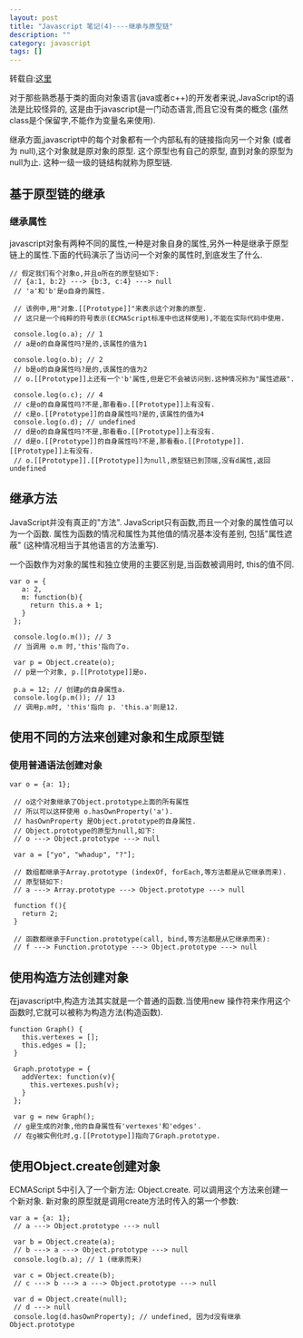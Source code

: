 ```yaml
---
layout: post
title: "Javascript 笔记(4)----继承与原型链"
description: ""
category: javascript
tags: []
---
```


转载自:[这里](https://developer.mozilla.org/zh-CN/docs/JavaScript/Guide/Inheritance_and_the_prototype_chain)

对于那些熟悉基于类的面向对象语言(java或者c++)的开发者来说,JavaScript的语法是比较怪异的, 这是由于javascript是一门动态语言,而且它没有类的概念 (虽然class是个保留字,不能作为变量名来使用).

继承方面,javascript中的每个对象都有一个内部私有的链接指向另一个对象 (或者为 null),这个对象就是原对象的原型. 这个原型也有自己的原型, 直到对象的原型为null为止. 这种一级一级的链结构就称为原型链.

## 基于原型链的继承

### 继承属性

javascript对象有两种不同的属性,一种是对象自身的属性,另外一种是继承于原型链上的属性.下面的代码演示了当访问一个对象的属性时,到底发生了什么.

    // 假定我们有个对象o,并且o所在的原型链如下:
     // {a:1, b:2} ---> {b:3, c:4} ---> null
     // 'a'和'b'是o自身的属性.
     
     // 该例中,用"对象.[[Prototype]]"来表示这个对象的原型.
     // 这只是一个纯粹的符号表示(ECMAScript标准中也这样使用),不能在实际代码中使用.
     
     console.log(o.a); // 1
     // a是o的自身属性吗?是的,该属性的值为1
     
     console.log(o.b); // 2
     // b是o的自身属性吗?是的,该属性的值为2
     // o.[[Prototype]]上还有一个'b'属性,但是它不会被访问到.这种情况称为"属性遮蔽".

     console.log(o.c); // 4
     // c是o的自身属性吗?不是,那看看o.[[Prototype]]上有没有.
     // c是o.[[Prototype]]的自身属性吗?是的,该属性的值为4
     console.log(o.d); // undefined
     // d是o的自身属性吗?不是,那看看o.[[Prototype]]上有没有.
     // d是o.[[Prototype]]的自身属性吗?不是,那看看o.[[Prototype]].[[Prototype]]上有没有.
     // o.[[Prototype]].[[Prototype]]为null,原型链已到顶端,没有d属性,返回undefined
<!--more--> 
## 继承方法

JavaScript并没有真正的"方法". JavaScript只有函数,而且一个对象的属性值可以为一个函数. 属性为函数的情况和属性为其他值的情况基本没有差别, 包括"属性遮蔽" (这种情况相当于其他语言的方法重写).

一个函数作为对象的属性和独立使用的主要区别是,当函数被调用时, this的值不同.

    var o = {
       a: 2,
       m: function(b){
         return this.a + 1;
       }
     };
     
     console.log(o.m()); // 3
     // 当调用 o.m 时,'this'指向了o.
     
     var p = Object.create(o);
     // p是一个对象, p.[[Prototype]]是o.
     
     p.a = 12; // 创建p的自身属性a.
     console.log(p.m()); // 13
     // 调用p.m时, 'this'指向 p. 'this.a'则是12.

## 使用不同的方法来创建对象和生成原型链

### 使用普通语法创建对象

    var o = {a: 1};
     
     // o这个对象继承了Object.prototype上面的所有属性
     // 所以可以这样使用 o.hasOwnProperty('a').
     // hasOwnProperty 是Object.prototype的自身属性.
     // Object.prototype的原型为null,如下:
     // o ---> Object.prototype ---> null
     
     var a = ["yo", "whadup", "?"];
     
     // 数组都继承于Array.prototype (indexOf, forEach,等方法都是从它继承而来).
     // 原型链如下:
     // a ---> Array.prototype ---> Object.prototype ---> null
     
     function f(){
       return 2;
     }
     
     // 函数都继承于Function.prototype(call, bind,等方法都是从它继承而来):
     // f ---> Function.prototype ---> Object.prototype ---> null

## 使用构造方法创建对象

在javascript中,构造方法其实就是一个普通的函数.当使用new 操作符来作用这个函数时,它就可以被称为构造方法(构造函数).

    function Graph() {
       this.vertexes = [];
       this.edges = [];
     }
     
     Graph.prototype = {
       addVertex: function(v){
         this.vertexes.push(v);
       }
     };
     
     var g = new Graph();
     // g是生成的对象,他的自身属性有'vertexes'和'edges'.
     // 在g被实例化时,g.[[Prototype]]指向了Graph.prototype.

## 使用Object.create创建对象 

ECMAScript 5中引入了一个新方法: Object.create. 可以调用这个方法来创建一个新对象. 新对象的原型就是调用create方法时传入的第一个参数:

    var a = {a: 1}; 
     // a ---> Object.prototype ---> null
     
     var b = Object.create(a);
     // b ---> a ---> Object.prototype ---> null
     console.log(b.a); // 1 (继承而来)
     
     var c = Object.create(b);
     // c ---> b ---> a ---> Object.prototype ---> null
     
     var d = Object.create(null);
     // d ---> null
     console.log(d.hasOwnProperty); // undefined, 因为d没有继承Object.prototype
